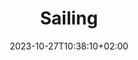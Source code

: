 ---
title: "Sailing"
description: 
date: 2023-10-27T10:38:10+02:00
image: "index.png"
math: 
license: 
hidden: false
comments: true
draft: true
---